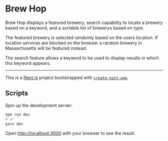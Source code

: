 # Brew Hop
Brew Hop displays a featured brewery, search capability to locate a brewery based on a keyword, and a sortable list of brewerys based on type. 

The featured brewery is selected randomly based on the users location. If location services are blocked on the browser a random brewery in Massachusetts will be featured instead. 

The search feature allows a keyword to be used to display results in which this keyword appears. 

---

This is a [Next.js](https://nextjs.org/) project bootstrapped with [`create-next-app`](https://github.com/vercel/next.js/tree/canary/packages/create-next-app).

## Scripts

Spin up the development server:

```bash
npm run dev
# or
yarn dev
```

Open [http://localhost:3000](http://localhost:3000) with your browser to see the result.

